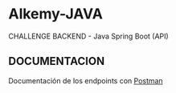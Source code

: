 # Alkemy-JAVA
CHALLENGE BACKEND - Java Spring Boot (API)

## DOCUMENTACION

Documentación de los endpoints con [Postman](https://documenter.getpostman.com/view/22934042/VUqptHrq)
